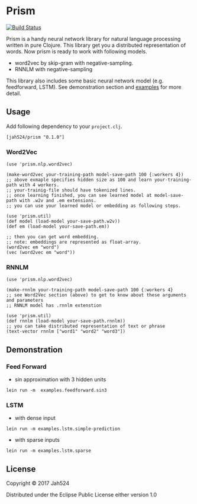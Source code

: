 # Prism

[![Build Status](https://travis-ci.org/Jah524/prism.svg?branch=master)](https://travis-ci.org/Jah524/prism)

Prism is a handy neural network library for natural language processing written in pure Clojure.
This library get you a distributed representation of words.
Now prism is ready to work with following models.

- word2vec by skip-gram with negative-sampling.
- RNNLM with negative-sampling

This library also includes some basic neural network model (e.g. feedforward, LSTM).
See demonstration section and [examples](/src/examples) for more detail.

## Usage

Add following dependency to your `project.clj`.

```
[jah524/prism "0.1.0"]
```

### Word2Vec

```
(use 'prism.nlp.word2vec)

(make-word2vec your-training-path model-save-path 100 {:workers 4})
;; above exmaple specifies hidden size as 100 and learn your-training-path with 4 workers.
;; your-trainig-file should have tokenized lines.
;; once learning finished, you can see learned model at model-save-path with .w2v and .em extensions.
;; you can use your learned model or embedding as following steps.

(use 'prism.util)
(def model (load-model your-save-path.w2v))
(def em (load-model your-save-path.em))

;; then you can get word embedding.
;; note: embeddings are represented as float-array.
(word2vec em "word")
(vec (word2vec em "word"))

```

### RNNLM

```
(use 'prism.nlp.word2vec)

(make-rnnlm your-training-path model-save-path 100 {:workers 4}
;; see Word2Vec section (above) to get to know about these arguments and parameters
;; RNNLM model has .rnnlm extenstion

(use 'prism.util)
(def rnnlm (load-model your-save-path.rnnlm))
;; you can take distributed representation of text or phrase
(text-vector rnnlm ["word1" "word2" "word3"])
```


## Demonstration

### Feed Forward

- sin approximation with 3 hidden units

```
lein run -m  examples.feedforward.sin3
```

### LSTM

- with dense input

```
lein run -m examples.lstm.simple-prediction
```

- with sparse inputs

```
lein run -m examples.lstm.sparse
```

## License

Copyright © 2017 Jah524

Distributed under the Eclipse Public License either version 1.0

